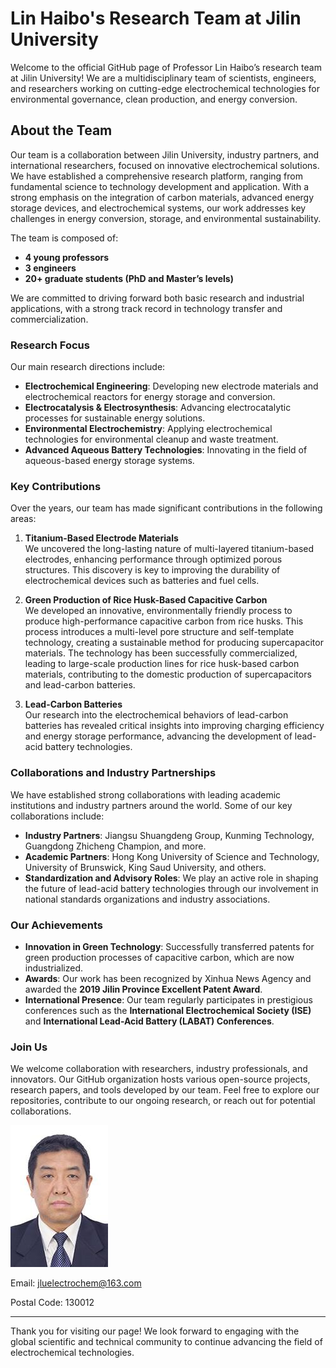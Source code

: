 # **Lin Haibo's Research Team at Jilin University**

Welcome to the official GitHub page of Professor Lin Haibo’s research team at Jilin University! We are a multidisciplinary team of scientists, engineers, and researchers working on cutting-edge electrochemical technologies for environmental governance, clean production, and energy conversion.

## **About the Team**

Our team is a collaboration between Jilin University, industry partners, and international researchers, focused on innovative electrochemical solutions. We have established a comprehensive research platform, ranging from fundamental science to technology development and application. With a strong emphasis on the integration of carbon materials, advanced energy storage devices, and electrochemical systems, our work addresses key challenges in energy conversion, storage, and environmental sustainability.

The team is composed of:

- **4 young professors**
- **3 engineers**
- **20+ graduate students (PhD and Master’s levels)**

We are committed to driving forward both basic research and industrial applications, with a strong track record in technology transfer and commercialization.

### **Research Focus**
Our main research directions include:

- **Electrochemical Engineering**: Developing new electrode materials and electrochemical reactors for energy storage and conversion.
- **Electrocatalysis & Electrosynthesis**: Advancing electrocatalytic processes for sustainable energy solutions.
- **Environmental Electrochemistry**: Applying electrochemical technologies for environmental cleanup and waste treatment.
- **Advanced Aqueous Battery Technologies**: Innovating in the field of aqueous-based energy storage systems.

### **Key Contributions**
Over the years, our team has made significant contributions in the following areas:

1. **Titanium-Based Electrode Materials**  
   We uncovered the long-lasting nature of multi-layered titanium-based electrodes, enhancing performance through optimized porous structures. This discovery is key to improving the durability of electrochemical devices such as batteries and fuel cells.

2. **Green Production of Rice Husk-Based Capacitive Carbon**  
   We developed an innovative, environmentally friendly process to produce high-performance capacitive carbon from rice husks. This process introduces a multi-level pore structure and self-template technology, creating a sustainable method for producing supercapacitor materials. The technology has been successfully commercialized, leading to large-scale production lines for rice husk-based carbon materials, contributing to the domestic production of supercapacitors and lead-carbon batteries.

3. **Lead-Carbon Batteries**  
   Our research into the electrochemical behaviors of lead-carbon batteries has revealed critical insights into improving charging efficiency and energy storage performance, advancing the development of lead-acid battery technologies.

### **Collaborations and Industry Partnerships**
We have established strong collaborations with leading academic institutions and industry partners around the world. Some of our key collaborations include:

- **Industry Partners**: Jiangsu Shuangdeng Group, Kunming Technology, Guangdong Zhicheng Champion, and more.
- **Academic Partners**: Hong Kong University of Science and Technology, University of Brunswick, King Saud University, and others.
- **Standardization and Advisory Roles**: We play an active role in shaping the future of lead-acid battery technologies through our involvement in national standards organizations and industry associations.

### **Our Achievements**
- **Innovation in Green Technology**: Successfully transferred patents for green production processes of capacitive carbon, which are now industrialized.
- **Awards**: Our work has been recognized by Xinhua News Agency and awarded the **2019 Jilin Province Excellent Patent Award**.
- **International Presence**: Our team regularly participates in prestigious conferences such as the **International Electrochemical Society (ISE)** and **International Lead-Acid Battery (LABAT) Conferences**.

### **Join Us**
We welcome collaboration with researchers, industry professionals, and innovators. Our GitHub organization hosts various open-source projects, research papers, and tools developed by our team. Feel free to explore our repositories, contribute to our ongoing research, or reach out for potential collaborations.

![alt text](Haibo_Lin.png)

Email: jluelectrochem@163.com

Postal Code: 130012

---

Thank you for visiting our page! We look forward to engaging with the global scientific and technical community to continue advancing the field of electrochemical technologies.
